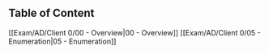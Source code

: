 ## Table of Content

[[Exam/AD/Client 0/00 - Overview|00 - Overview]]
[[Exam/AD/Client 0/05 - Enumeration|05 - Enumeration]]
